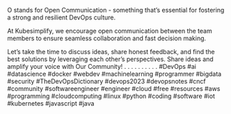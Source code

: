 O stands for Open Communication - something that’s essential for fostering a strong and resilient DevOps culture.

At Kubesimplify, we encourage open communication between the team members to ensure seamless collaboration and fast decision making.

Let’s take the time to discuss ideas, share honest feedback, and find the best solutions by leveraging each other’s perspectives. Share ideas and amplify your voice with Our Community!
.
.
.
.
.
.
.
.
.
.
#DevOps #ai #datascience #docker #webdev #machinelearning #programmer #bigdata #security #TheDevOpsDictionary #devops2023 #devopsnotes #cncf  #community #softwareengineer #engineer #cloud #free #resources #aws #programming #cloudcomputing #linux #python #coding #software #iot #kubernetes #javascript #java